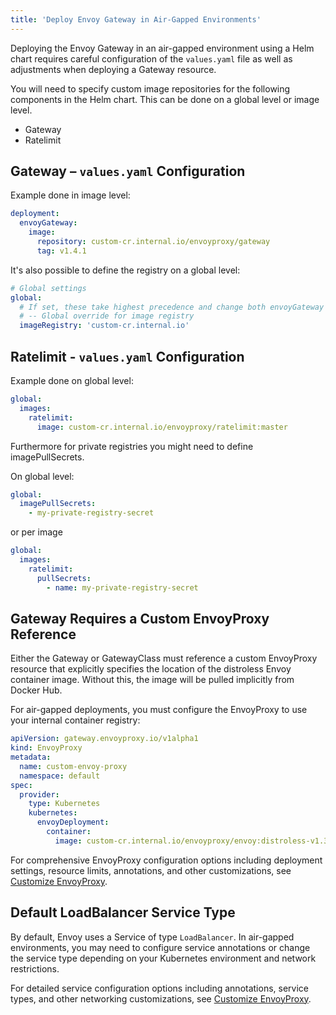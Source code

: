 ```yaml
---
title: 'Deploy Envoy Gateway in Air-Gapped Environments'
---
```


Deploying the Envoy Gateway in an air-gapped environment using a Helm chart
requires careful configuration of the `values.yaml` file as well as adjustments
when deploying a Gateway resource.

You will need to specify custom image repositories for the following components
in the Helm chart. This can be done on a global level or image level.

- Gateway
- Ratelimit

## Gateway – `values.yaml` Configuration

Example done in image level:

```yaml
deployment:
  envoyGateway:
    image:
      repository: custom-cr.internal.io/envoyproxy/gateway
      tag: v1.4.1
```

It's also possible to define the registry on a global level:

```yaml
# Global settings
global:
  # If set, these take highest precedence and change both envoyGateway and ratelimit's container registry and pull secrets.
  # -- Global override for image registry
  imageRegistry: 'custom-cr.internal.io'
```

## Ratelimit - `values.yaml` Configuration

Example done on global level:

```yaml
global:
  images:
    ratelimit:
      image: custom-cr.internal.io/envoyproxy/ratelimit:master
```

Furthermore for private registries you might need to define imagePullSecrets.

On global level:

```yaml
global:
  imagePullSecrets:
    - my-private-registry-secret
```

or per image

```yaml
global:
  images:
    ratelimit:
      pullSecrets:
        - name: my-private-registry-secret
```

## Gateway Requires a Custom EnvoyProxy Reference

Either the Gateway or GatewayClass must reference a custom EnvoyProxy resource
that explicitly specifies the location of the distroless Envoy container image.
Without this, the image will be pulled implicitly from Docker Hub.

For air-gapped deployments, you must configure the EnvoyProxy to use your internal container registry:

```yaml
apiVersion: gateway.envoyproxy.io/v1alpha1
kind: EnvoyProxy
metadata:
  name: custom-envoy-proxy
  namespace: default
spec:
  provider:
    type: Kubernetes
    kubernetes:
      envoyDeployment:
        container:
          image: custom-cr.internal.io/envoyproxy/envoy:distroless-v1.34.1
```

For comprehensive EnvoyProxy configuration options including deployment settings, resource limits, annotations, and other customizations, see [Customize EnvoyProxy](customize-envoyproxy).

## Default LoadBalancer Service Type

By default, Envoy uses a Service of type `LoadBalancer`. In air-gapped environments, 
you may need to configure service annotations or change the service type depending 
on your Kubernetes environment and network restrictions.

For detailed service configuration options including annotations, service types, and other networking customizations, see [Customize EnvoyProxy](customize-envoyproxy).
